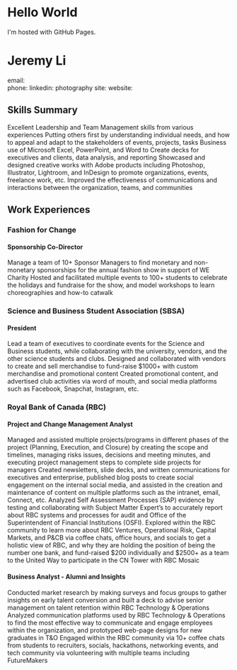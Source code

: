 

# Hello World
I'm hosted with GitHub Pages.


# Jeremy Li 
email:  
phone: 
linkedin: 
photography site: 
website: 


## Skills Summary
  Excellent Leadership and Team Management skills from various experiences
  Putting others first by understanding individual needs, and how to appeal and adapt to the stakeholders of events, projects, tasks
  Business use of Microsoft Excel, PowerPoint, and Word to Create decks for executives and clients, data analysis, and reporting
  Showcased and designed creative works with Adobe products including Photoshop, Illustrator, Lightroom, and InDesign to promote organizations, events, freelance work, etc.
  Improved the effectiveness of communications and interactions between the organization, teams, and communities

## Work Experiences 
### Fashion for Change
#### Sponsorship Co-Director
  Manage a team of 10+ Sponsor Managers to find monetary and non-monetary sponsorships for the annual fashion show in support of WE Charity 
  Hosted and facilitated multiple events to 100+ students to celebrate the holidays and fundraise for the show, and model workshops to learn choreographies and how-to catwalk 


### Science and Business Student Association (SBSA)
#### President
  Lead a team of executives to coordinate events for the Science and Business students, while collaborating with the university, vendors, and the other science students and clubs.
  Designed and collaborated with vendors to create and sell merchandise to fund-raise $1000+ with custom merchandise and promotional content
  Created promotional content, and advertised club activities via word of mouth, and social media platforms such as Facebook, Snapchat, Instagram, etc.



### Royal Bank of Canada (RBC)
#### Project and Change Management Analyst
  Managed and assisted multiple projects/programs in different phases of the project (Planning, Execution, and Closure) by creating the scope and timelines, managing risks issues, decisions and meeting minutes, and executing project management steps to complete side projects for managers
  Created newsletters, slide decks, and written communications for executives and enterprise, published blog posts to create social engagement on the internal social media, and assisted in the creation and maintenance of content on multiple platforms such as the intranet, email, Connect, etc.
  Analyzed Self Assessment Processes (SAP) evidence by testing and collaborating with Subject Matter Expert’s to accurately report about RBC systems and processes for audit and Office of the Superintendent of Financial Institutions (OSFI).
  Explored within the RBC community to learn more about RBC Ventures, Operational Risk, Capital Markets, and P&CB via coffee chats, office hours, and socials to get a holistic view of RBC, and why they are holding the position of being the number one bank, and fund-raised $200 individually and $2500+ as a team to the United Way to participate in the CN Tower with RBC Mosaic

#### Business Analyst - Alumni and Insights 
  Conducted market research by making surveys and focus groups to gather insights on early talent conversion and built a deck to advise senior management on talent retention within RBC Technology & Operations
  Analyzed communication platforms used by RBC Technology & Operations to find the most effective way to communicate and engage employees within the organization, and prototyped web-page designs for new graduates in T&O
  Engaged within the RBC community via 10+ coffee chats from students to recruiters, socials, hackathons, networking events, and tech community via volunteering with multiple teams including FutureMakers


